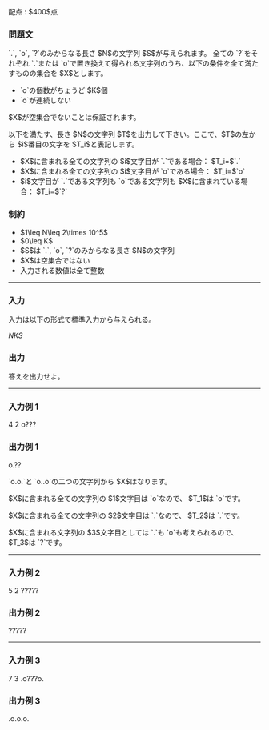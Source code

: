 
<div>

<span>

<span>

<p>
配点 : $400$点
</p>

<div>

<section>

### **問題文**

<p>
`.`, `o`, `?`のみからなる長さ $N$の文字列 $S$が与えられます。
全ての `?`をそれぞれ `.`または `o`で置き換えて得られる文字列のうち、以下の条件を全て満たすものの集合を $X$とします。
</p>

<ul>

<li>
`o`の個数がちょうど $K$個
</li>

<li>
`o`が連続しない
</li>

</ul>

<p>
$X$が空集合でないことは保証されます。
</p>

<p>
以下を満たす、長さ $N$の文字列 $T$を出力して下さい。ここで、$T$の左から $i$番目の文字を $T_i$と表記します。
</p>

<ul>

<li>
$X$に含まれる全ての文字列の $i$文字目が `.`である場合： $T_i=$`.`
</li>

<li>
$X$に含まれる全ての文字列の $i$文字目が `o`である場合： $T_i=$`o`
</li>

<li>
$i$文字目が `.`である文字列も `o`である文字列も $X$に含まれている場合： $T_i=$`?`
</li>

</ul>

</section>

</div>

<div>

<section>

### **制約**

<ul>

<li>
$1\leq N\leq 2\times 10^5$
</li>

<li>
$0\leq K$
</li>

<li>
$S$は `.`, `o`, `?`のみからなる長さ $N$の文字列
</li>

<li>
$X$は空集合ではない
</li>

<li>
入力される数値は全て整数
</li>

</ul>

</section>

</div>

---

<div>

<div>

<section>

### **入力**

<p>
入力は以下の形式で標準入力から与えられる。
</p>

<div>

$N$$K$$S$
</div>

</section>

</div>

<div>

<section>

### **出力**

<p>
答えを出力せよ。
</p>

</section>

</div>

</div>

---

<div>

<section>

### **入力例 1**

<div>

4 2
o???

</div>

</section>

</div>

<div>

<section>

### **出力例 1**

<div>

o.??

</div>

<p>
`o.o.`と `o..o`の二つの文字列から $X$はなります。
</p>

<p>
$X$に含まれる全ての文字列の $1$文字目は `o`なので、 $T_1$は `o`です。
</p>

<p>
$X$に含まれる全ての文字列の $2$文字目は `.`なので、 $T_2$は `.`です。
</p>

<p>
$X$に含まれる文字列の $3$文字目としては `.`も `o`も考えられるので、 $T_3$は `?`です。
</p>

</section>

</div>

---

<div>

<section>

### **入力例 2**

<div>

5 2
?????

</div>

</section>

</div>

<div>

<section>

### **出力例 2**

<div>

?????

</div>

</section>

</div>

---

<div>

<section>

### **入力例 3**

<div>

7 3
.o???o.

</div>

</section>

</div>

<div>

<section>

### **出力例 3**

<div>

.o.o.o.

</div>

</section>

</div>

</span>

</span>

</div>
